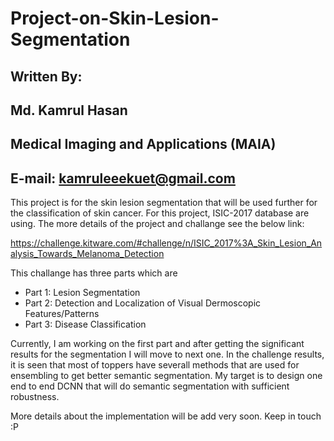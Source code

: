 # Project-on-Skin-Lesion-Segmentation
## Written By:
## Md. Kamrul Hasan
## Medical Imaging and Applications (MAIA)
## E-mail: kamruleeekuet@gmail.com

This project is for the skin lesion segmentation that will be used further for the classification of skin cancer. For this project, ISIC-2017 database are using. The more details of the project and challange see the below link: 

https://challenge.kitware.com/#challenge/n/ISIC_2017%3A_Skin_Lesion_Analysis_Towards_Melanoma_Detection

This challange has three parts which are 
  * Part 1: Lesion Segmentation
  * Part 2: Detection and Localization of Visual Dermoscopic Features/Patterns
  * Part 3: Disease Classification
  
Currently, I am working on the first part and after getting the significant results for the segmentation I will move to next one. 
In the challenge results, it is seen that most of toppers have severall methods that are used for ensembling to get better semantic segmentation. My target is to design one end to end DCNN that will do semantic segmentation with sufficient robustness. 

More details about the implementation will be add very soon. Keep in touch :P
